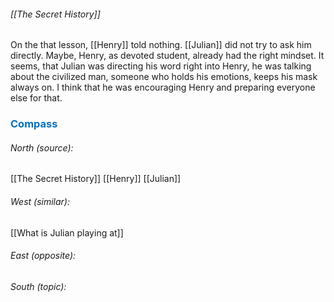  
###### [[The Secret History]]
On the that lesson, [[Henry]] told nothing. [[Julian]] did not try to ask him directly. Maybe, Henry, as devoted student, already had the right mindset. 
It seems, that Julian was directing his word right into Henry, he was talking about the civilized man, someone who holds his emotions, keeps his mask always on.
I think that he was encouraging Henry and preparing everyone else for that.





### <span style="color:#0070c0">Compass</span>
###### North (source):
[[The Secret History]]
[[Henry]]
[[Julian]]

###### West (similar):
[[What is Julian playing at]]

###### East (opposite):


###### South (topic):

